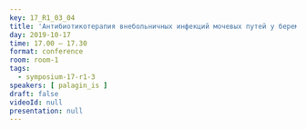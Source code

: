 ```yaml
---
key: 17_R1_03_04
title: 'Антибиотикотерапия внебольничных инфекций мочевых путей у беременных'
day: 2019-10-17
time: 17.00 – 17.30
format: conference
room: room-1
tags:
  - symposium-17-r1-3
speakers: [ palagin_is ]
draft: false
videoId: null
presentation: null
---
```

